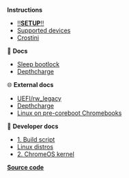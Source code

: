 **Instructions**
  
  - [‼️**SETUP**‼️](/ "Eupnea - Setup")
  - [Supported devices](/pages/devices.md "Eupnea - Supported devices")
  - [Crostini](/pages/crostini.md "Eupnea - Crostini instructions")

📖 **Docs**

  - [Sleep bootlock](/pages/bootlock.md "Eupnea - Bootlock")
  - [Depthcharge](/pages/depthcharge.md "Eupnea - Depthcharge")

🌐 **External docs**

  - [UEFI/rw_legacy](https://mrchromebox.tech/#bootmodes)
  - [Depthcharge](https://libreboot.org/docs/depthcharge/)
  - [Linux on pre-coreboot Chromebooks](https://github.com/nh2/chrubuntu-anyos)  

📖 **Developer docs**

  - [1. Build script](/dev-pages/build-script.md  "Eupnea - 1. Build script")
  - [Linux distros](/dev-pages/distros.md  "Eupnea - Distros")
  - [2. ChromeOS kernel](/dev-pages/kernel.md  "Eupnea - 2. Kernel")

**[Source code](https://github.com/eupnea-linux/eupnea-builder)**  
